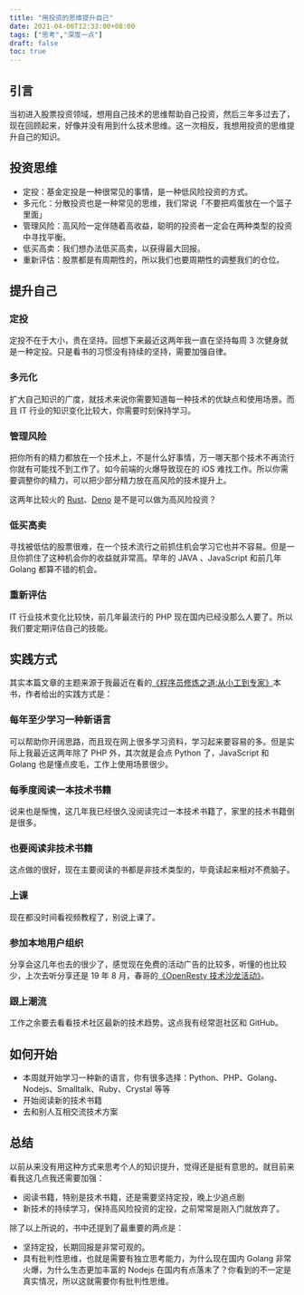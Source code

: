 ```yaml
---
title: "用投资的思维提升自己"
date: 2021-04-06T12:33:00+08:00
tags: ["思考","深度一点"] 
draft: false
toc: true
---
```


## 引言

当初进入股票投资领域，想用自己技术的思维帮助自己投资，然后三年多过去了，现在回顾起来，好像并没有用到什么技术思维。这一次相反，我想用投资的思维提升自己的知识。

## 投资思维

- 定投：基金定投是一种很常见的事情，是一种低风险投资的方式。
- 多元化：分散投资也是一种常见的思维，我们常说「不要把鸡蛋放在一个篮子里面」
- 管理风险：高风险一定伴随着高收益，聪明的投资者一定会在两种类型的投资中寻找平衡。
- 低买高卖：我们想办法低买高卖，以获得最大回报。
- 重新评估：股票都是有周期性的，所以我们也要周期性的调整我们的仓位。

<!--more-->

## 提升自己

### 定投

定投不在于大小，贵在坚持。回想下来最近这两年我一直在坚持每周 3 次健身就是一种定投。只是看书的习惯没有持续的坚持，需要加强自律。

### 多元化

扩大自己知识的广度，就技术来说你需要知道每一种技术的优缺点和使用场景。而且 IT 行业的知识变化比较大，你需要时刻保持学习。

### 管理风险

把你所有的精力都放在一个技术上，不是什么好事情，万一哪天那个技术不再流行你就有可能找不到工作了。如今前端的火爆导致现在的 iOS 难找工作。所以你需要调整你的精力，可以把少部分精力放在高风险的技术提升上。

这两年比较火的 [Rust](https://www.rust-lang.org/)、[Deno](https://deno.land/) 是不是可以做为高风险投资？

### 低买高卖

寻找被低估的股票很难，在一个技术流行之前抓住机会学习它也并不容易。但是一旦你抓住了这种机会你的收益就非常高。早年的 JAVA 、JavaScript 和前几年 Golang 都算不错的机会。

### 重新评估

IT 行业技术变化比较快，前几年最流行的 PHP 现在国内已经没那么人要了。所以我们要定期评估自己的技能。

## 实践方式

其实本篇文章的主题来源于我最近在看的[《程序员修炼之道:从小工到专家》](https://book.douban.com/subject/5387402/)本书，作者给出的实践方式是：

### 每年至少学习一种新语言

可以帮助你开阔思路，而且现在网上很多学习资料，学习起来要容易的多。但是实际上我最近这两年除了 PHP 外，其次就是会点 Python 了，JavaScript 和 Golang 也是懂点皮毛，工作上使用场景很少。

### 每季度阅读一本技术书籍

说来也是惭愧，这几年我已经很久没阅读完过一本技术书籍了，家里的技术书籍倒是很多。

### 也要阅读非技术书籍

这点做的很好，现在主要阅读的书都是非技术类型的，毕竟读起来相对不费脑子。

### 上课

现在都没时间看视频教程了，别说上课了。

### 参加本地用户组织

分享会这几年也去的很少了，感觉现在免费的活动广告的比较多，听懂的也比较少，上次去听分享还是 19 年 8 月，春哥的[《OpenResty 技术沙龙活动》](https://blog.forecho.com/participate-in-the-openresty-technical-salon.html)。

### 跟上潮流

工作之余要去看看技术社区最新的技术趋势。这点我有经常逛社区和 GitHub。

## 如何开始

- 本周就开始学习一种新的语言，你有很多选择：Python、PHP、Golang、Nodejs、Smalltalk、Ruby、Crystal 等等
- 开始阅读新的技术书籍
- 去和别人互相交流技术方案

## 总结

以前从来没有用这种方式来思考个人的知识提升，觉得还是挺有意思的。就目前来看我这几点我还需要加强：

- 阅读书籍，特别是技术书籍，还是需要坚持定投，晚上少追点剧
- 新技术的持续学习，保持高风险投资的定投，之前常常是刚入门就放弃了。

除了以上所说的，书中还提到了最重要的两点是：

- 坚持定投，长期回报是非常可观的。
- 具有批判性思维，也就是需要有独立思考能力，为什么现在国内 Golang 非常火爆，为什么生态更加丰富的 Nodejs 在国内有点落末了？你看到的不一定是真实情况，所以这就需要你有批判性思维。
